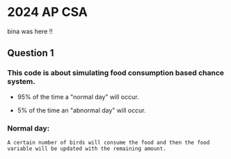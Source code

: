 # 2024 AP CSA 
bina was here !!
## Question 1

### This code is about simulating food consumption based chance system.
  -  95% of the time a "normal day" will occur. 
  +  5% of the time an "abnormal day" will occur.

### Normal day:
    A certain number of birds will consume the food and then the food variable will be updated with the remaining amount.
### 

## 
